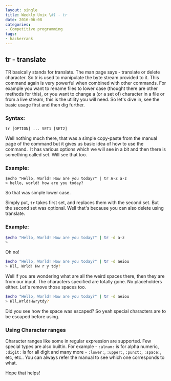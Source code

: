 ```yaml
---
layout: single
title: Weekly Unix \#1 - tr
date: 2016-06-08
categories:
- Competitive programming
tags:
- hackerrank
---
```



## tr - translate
TR basically stands for translate. The man page says - translate or delete character. So tr is used to manipulate the byte stream provided to it. This command again is very powerful when combined with other commands. For example you want to rename files to lower case (thought there are other methods for this), or you want to change a (or a set of) character in a file or from a live stream, this is the utility you will need. So let's dive in, see the basic usage first and then dig further.

### Syntax:

```shell
tr [OPTION] ... SET1 [SET2]
```
Well nothing much there, that was a simple copy-paste from the manual page of the command but it gives us basic idea of how to use the command.  It has various options which we will see in a bit and then there is something called set. Will see that too.

### Example:

```shell
$echo "Hello, World! How are you today?" | tr A-Z a-z
> hello, world! how are you today?
```

So that was simple lower case.

Simply put, `tr` takes first set, and replaces them with the second set. But the second set was optional. Well that's because you can also delete using translate.

### Example:

```bash
$echo "Hello, World! How are you today?" | tr -d a-z
>   
```
<p>Oh no!</p>

```bash
$echo "Hello, World! How are you today?" | tr -d aeiou
> Hll, Wrld! Hw r y tdy?
```
Well if you are wondering what are all the weird spaces there, then they are from our input. The characters specified are totally gone. No placeholders either. Let's remove those spaces too.

```bash
$echo "Hello, World! How are you today?" | tr -d aeiou
> Hll,Wrld!Hwrytdy?
```

Did you see how the space was escaped? So yeah special characters are to be escaped before using.</p>

### Using Character ranges
Character ranges like some in regular expression are supported. Few special types are also builtin. For example - `:alnum:` is for alpha numeric, `:digit:` is for all digit and many more - `:lower:`, `:upper:`, `:punct:`, `:space:`, etc, etc.. You can always refer the manual to see which one corresponds to what.

Hope that helps!